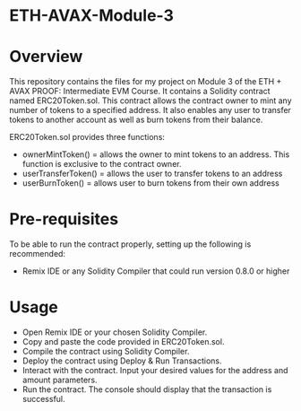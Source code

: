 # ETH-AVAX-Module-3
# Overview
This repository contains the files for my project on Module 3 of the ETH + AVAX PROOF: Intermediate EVM Course. It contains a Solidity contract named ERC20Token.sol. This contract allows the contract owner to mint any number of tokens to a specified address. It also enables any user to transfer tokens to another account as well as burn tokens from their balance.

ERC20Token.sol provides three functions:
- ownerMintToken() = allows the owner to mint tokens to an address. This function is exclusive to the contract owner.
- userTransferToken() = allows the user to transfer tokens to an address
- userBurnToken() = allows user to burn tokens from their own address

# Pre-requisites
To be able to run the contract properly, setting up the following is recommended:
- Remix IDE or any Solidity Compiler that could run version 0.8.0 or higher

# Usage
- Open Remix IDE or your chosen Solidity Compiler.
- Copy and paste the code provided in ERC20Token.sol.
- Compile the contract using Solidity Compiler.
- Deploy the contract using Deploy & Run Transactions.
- Interact with the contract. Input your desired values for the address and amount parameters.
- Run the contract. The console should display that the transaction is successful.
